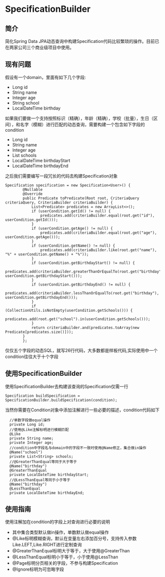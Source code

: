 # SpecificationBuilder

## 简介
简化Spring Data JPA动态查询中构建Specification代码比较繁琐的操作。目前已在两家公司三个商业级项目中使用。

## 现有问题
假设有一个domain，里面有如下几个字段:
* Long id
* String name
* Integer age
* String school
* LocalDateTime birthday

如果我们要做一个支持按照标识（精确），年龄（精确），学校（批量），生日（区间），和名字（模糊）进行匹配的动态查询，需要构建一个包含如下字段的condition

* Long id
* String name
* Integer age
* List<String> schools
* LocalDateTime birthdayStart
* LocalDateTime birthdayEnd  
        
之后我们需要编写一段冗长的代码去构建Specification对象

```
Specification specification = new Specification<User>() {
        @Nullable
        @Override
        public Predicate toPredicate(Root root, CriteriaQuery criteriaQuery, CriteriaBuilder criteriaBuilder) {
            List<Predicate> predicates = new ArrayList<>();
            if (userCondition.getId() != null) {
                predicates.add(criteriaBuilder.equal(root.get("id"), userCondition.getId()));
            }
            if (userCondition.getAge() != null) {
                predicates.add(criteriaBuilder.equal(root.get("age"), userCondition.getAge()));
            }
            if (userCondition.getName() != null) {
                predicates.add(criteriaBuilder.like(root.get("name"), "%" + userCondition.getName() + "%"));
            }
            if (userCondition.getBirthdayStart() != null) {
                predicates.add(criteriaBuilder.greaterThanOrEqualTo(root.get("birthday"), userCondition.getBirthdayStart()));
            }
            if (userCondition.getBirthdayEnd() != null) {
                predicates.add(criteriaBuilder.lessThanOrEqualTo(root.get("birthday"), userCondition.getBirthdayEnd()));
            }
            if (CollectionUtils.isNotEmpty(userCondition.getSchools())) {
                predicates.add(root.get("school").in(userCondition.getSchools()));
            }
            return criteriaBuilder.and(predicates.toArray(new Predicate[predicates.size()]));
        }
        };
```      
        
仅仅五个字段的动态SQL，就写26行代码，大多数都是样板代码,实际使用中一个condition往往大于十个字段

## 使用SpecificationBuilder
使用SpecificationBuilder去构建该查询的Specification仅需一行

```
Specification buildSpecification = SpecificationBuilder.buildSpecification(condition);
```

当然你需要在Condition对象中添加注解进行一些必要的描述，condition代码如下

```
  //单数字段做equal操作
  private Long id;
  //使用@Like注解标明进行模糊匹配
  @Like  
  private String name;
  private Integer age;
  //condition中字段名与domain中的字段不一致时使用@Name修正，集合做in操作
  @Name("school") 
  private List<String> schools;
  //@GreaterThanEqual等同于大于等于
  @Name("birthday")
  @GreaterThanEqual 
  private LocalDateTime birthdayStart;
  //@LessThanEqual等同于小于等于
  @Name("birthday")
  @LessThanEqual  
  private LocalDateTime birthdayEnd;
```

## 使用指南
使用注解加在condition的字段上对查询进行必要的说明
* 其中集合类型默认做in操作，单数默认做equal操作
* @Like标明模糊查询，默认在变量左右添加百分号，支持传入参数Like.LEFT,Like.RIGHT进行定制查询
* @GreaterThanEqual标明大于等于，大于使用@GreaterThan
* @LessThanEqual标明小于等于，小于使用@LessThan
* @Page标明分页相关的字段，不参与构建Specification
* @Ignore标明为可忽略字段
